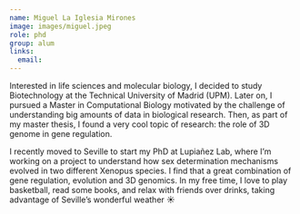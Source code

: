 ```yaml
---
name: Miguel La Iglesia Mirones
image: images/miguel.jpeg
role: phd
group: alum
links:
  email:
---
```


Interested in life sciences and molecular biology, I decided to study Biotechnology at the Technical University of Madrid (UPM). Later on, I pursued a Master in Computational Biology motivated by the challenge of understanding big amounts of data in biological research. Then, as part of my master thesis, I found a very cool topic of research: the role of 3D genome in gene regulation.

I recently moved to Seville to start my PhD at Lupiañez Lab, where I’m working on a project to understand how sex determination mechanisms evolved in two different Xenopus species. I find that a great combination of gene regulation, evolution and 3D genomics. In my free time, I love to play basketball, read some books, and relax with friends over drinks, taking advantage of Seville’s wonderful weather ☀️
